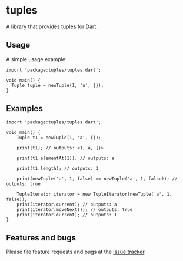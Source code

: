 # tuples

A library that provides tuples for Dart.

## Usage

A simple usage example:

    import 'package:tuples/tuples.dart';

    void main() {
      Tuple tuple = newTuple(1, 'a', {});
    }

## Examples

    import 'package:tuples/tuples.dart';
    
    void main() {
        Tuple t1 = newTuple(1, 'a', {});
    
        print(t1); // outputs: <1, a, {}>
    
        print(t1.elementAt(1)); // outputs: a
    
        print(t1.length); // outputs: 3
    
        print(newTuple('a', 1, false) == newTuple('a', 1, false)); // outputs: true
    
        TupleIterator iterator = new TupleIterator(newTuple('a', 1, false));
        print(iterator.current); // outputs: a
        print(iterator.moveNext()); // outputs: true
        print(iterator.current); // outputs: 1
    }

## Features and bugs

Please file feature requests and bugs at the [issue tracker][tracker].

[tracker]: https://github.com/michal-stalmach/tuples/issues
